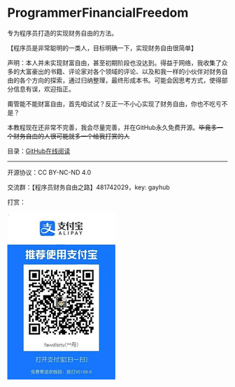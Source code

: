 # ProgrammerFinancialFreedom

专为程序员打造的实现财务自由的方法。

【程序员是非常聪明的一类人，目标明确一下，实现财务自由很简单】

声明：本人并未实现财富自由，甚至初期阶段也没达到。得益于网络，我收集了众多的大富豪出的书籍、评论家对各个领域的评论、以及和我一样的小伙伴对财务自由的各个方向的探索，通过归纳整理，最终形成本书。可能会因思考方式，使得部分信息有误，欢迎指正。

甭管能不能财富自由，首先咱试试？反正一不小心实现了财务自由，你也不吃亏不是？

本教程现在还非常不完善，我会尽量完善，并在GitHub永久免费开源。~~毕竟多一个财务自由的人很可能就多一个给我打赏的人~~

目录：[GitHub在线阅读](SUMMARY.md)

---

开源协议：CC BY-NC-ND 4.0

交流群：【程序员财务自由之路】481742029，key: gayhub

打赏：

![打赏](donate.jpg)
